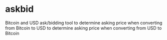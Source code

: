 askbid
======

Bitcoin and USD ask/bidding tool
to determine asking price when converting from Bitcoin to USD
to determine asking price when converting from USD to Bitcoin
